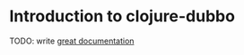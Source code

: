 # Introduction to clojure-dubbo

TODO: write [great documentation](http://jacobian.org/writing/what-to-write/)
